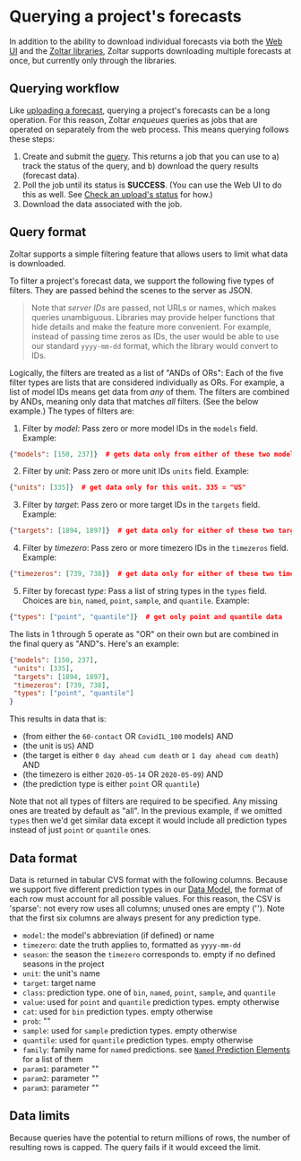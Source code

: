 # Querying a project's forecasts

In addition to the ability to download individual forecasts via both the [Web UI](Forecasts.md#download-a-single-forecast) and the [Zoltar libraries](ApiIntro.md), Zoltar supports downloading multiple forecasts at once, but currently only through the libraries.


## Querying workflow

Like [uploading a forecast](Forecasts.md#upload-a-forecast), querying a project's forecasts can be a long operation. For this reason, Zoltar _enqueues_ queries as jobs that are operated on separately from the web process. This means querying follows these steps:

1. Create and submit the [query](#query_format). This returns a job that you can use to a) track the status of the query, and b) download the query results (forecast data).
1. Poll the job until its status is **SUCCESS**. (You can use the Web UI to do this as well. See [Check an upload's status](Forecasts.md#check_an_uploads_status) for how.)
1. Download the data associated with the job.


## Query format

Zoltar supports a simple filtering feature that allows users to limit what data is downloaded.

To filter a project's forecast data, we support the following five types of filters. They are passed behind the scenes to the server as JSON.

> Note that *server IDs* are passed, not URLs or names, which makes queries unambiguous. Libraries may provide helper functions that hide details and make the feature more convenient. For example, instead of passing time zeros as IDs, the user would be able to use our standard `yyyy-mm-dd` format, which the library would convert to IDs.

Logically, the filters are treated as a list of "ANDs of ORs": Each of the five filter types are lists that are considered individually as ORs. For example, a list of model IDs means get data from *any* of them. The filters are combined by ANDs, meaning only data that matches *all* filters. (See the below example.) The types of filters are:

1) Filter by *model*: Pass zero or more model IDs in the `models` field. Example:
```json
{"models": [150, 237]}  # gets data only from either of these two models. 150 = "60-contact", 237 = "CovidIL_100"
```

2) Filter by *unit*: Pass zero or more unit IDs `units` field. Example:
```json
{"units": [335]}  # get data only for this unit. 335 = "US"
```

3) Filter by *target*: Pass zero or more target IDs in the `targets` field. Example:
```json
{"targets": [1894, 1897]}  # get data only for either of these two targets. 1894 = "0 day ahead cum death", 1897 = "1 day ahead cum death"
```

4) Filter by *timezero*: Pass zero or more timezero IDs in the `timezeros` field. Example:

```json
{"timezeros": [739, 738]}  # get data only for either of these two time zeros. 739 = "2020-05-14", 738 = "2020-05-09"
```

5) Filter by forecast *type*: Pass a list of string types in the `types` field. Choices are `bin`, `named`, `point`, `sample`, and `quantile`. Example:
```json
{"types": ["point", "quantile"]}  # get only point and quantile data
```

The lists in 1 through 5 operate as "OR" on their own but are combined in the final query as "AND"s. Here's an example:

```json
{"models": [150, 237],
 "units": [335],
 "targets": [1894, 1897],
 "timezeros": [739, 738],
 "types": ["point", "quantile"]
}
```

This results in data that is:

- (from either the `60-contact` OR `CovidIL_100` models) AND
- (the unit is `US`) AND
- (the target is either `0 day ahead cum death` or `1 day ahead cum death`) AND
- (the timezero is either `2020-05-14` OR `2020-05-09`) AND
- (the prediction type is either `point` OR `quantile`)

Note that not all types of filters are required to be specified. Any missing ones are treated by default as "all". In the previous example, if we omitted `types` then we'd get similar data except it would include all prediction types instead of just `point` or `quantile` ones.


## Data format

Data is returned in tabular CVS format with the following columns. Because we support five different prediction types in our [Data Model](DataModel.md), the format of each row must account for all possible values. For this reason, the CSV is 'sparse': not every row uses all columns; unused ones are empty (''). Note that the first six columns are always present for any prediction type.

- `model`: the model's abbreviation (if defined) or name 
- `timezero`: date the truth applies to, formatted as `yyyy-mm-dd`
- `season`: the season the `timezero` corresponds to. empty if no defined seasons in the project
- `unit`: the unit's name
- `target`: target name
- `class`: prediction type. one of `bin`, `named`, `point`, `sample`, and `quantile`
- `value`: used for `point` and `quantile` prediction types. empty otherwise
- `cat`: used for `bin` prediction types. empty otherwise
- `prob`: ""
- `sample`: used for `sample` prediction types. empty otherwise
- `quantile`: used for `quantile` prediction types. empty otherwise
- `family`: family name for `named` predictions. see [`Named` Prediction Elements](Validation.md#named-prediction-elements) for a list of them
- `param1`: parameter ""
- `param2`: parameter ""
- `param3`: parameter ""


## Data limits

Because queries have the potential to return millions of rows, the number of resulting rows is capped. The query fails if it would exceed the limit.
